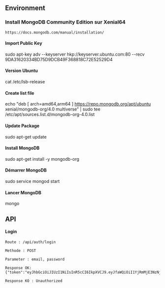 Environment
------

### Install MongoDB Community Edition sur Xenial64
```
https://docs.mongodb.com/manual/installation/
```

#### Import Public Key
sudo apt-key adv --keyserver hkp://keyserver.ubuntu.com:80 --recv 9DA31620334BD75D9DCB49F368818C72E52529D4

#### Version Ubuntu
cat /etc/lsb-release

#### Create list file
echo "deb [ arch=amd64,arm64 ] https://repo.mongodb.org/apt/ubuntu xenial/mongodb-org/4.0 multiverse" | sudo tee /etc/apt/sources.list.d/mongodb-org-4.0.list

#### Update Package
sudo apt-get update

#### Install MongoDB
sudo apt-get install -y mongodb-org

#### Démarrer MongoDB
sudo service mongod start

#### Lancer MongoDB
mongo

API
------

#### Login
```
Route : /api/auth/login
```
```
Methode : POST
```
```
Parameter : email, password
```
```
Response OK: {"token":"eyJhbGciOiJIUzI1NiIsInR5cCI6IkpXVCJ9.eyJfaWQiOiI1YjRmMjE3NzNjNWY2ZDFkYjY2Mzc2MWYiLCJ1c2VybmFtZSI6InRlc3QiLCJlbWFpbCI6InRlc3RAdGVzdC5mciIsInJvbGUiOiJQcm9qZWN0TWFuYWdlciIsImlhdCI6MTUzMTk4Njc5MiwiZXhwIjoxNTMxOTkwMzkyfQ.G_ar6JJsKElKeSHmIG_hJLm_7U5pSX2ypJuIP77ehqM"}
```
```
Response KO : Unauthorized
```
